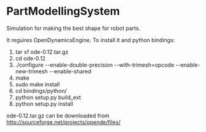 PartModellingSystem
===================

Simulation for making the best shape for robot parts.

It reguires OpenDynamicsEngine. To install it and python bindings:

1. tar xf ode-0.12.tar.gz
2. cd ode-0.12
3. ./configure --enable-double-precision --with-trimesh=opcode --enable-new-trimesh --enable-shared
4. make
5. sudo make install
6. cd bindings/python/
7. python setup.py build_ext
8. python setup.py install

ode-0.12.tar.gz can be downloaded from http://sourceforge.net/projects/opende/files/
